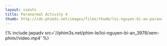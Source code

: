 ```yaml
---
layout: sieutv
title: Paranormal Activity 4
thumb: http://cdn.phim3s.net/images/films/thumb/loi-nguyen-bi-an-paranormal-activity-4-2012.jpg
---
```

{% include jwpadv src='//phim3s.net/phim-le/loi-nguyen-bi-an_3978/xem-phim//video.mp4' %}